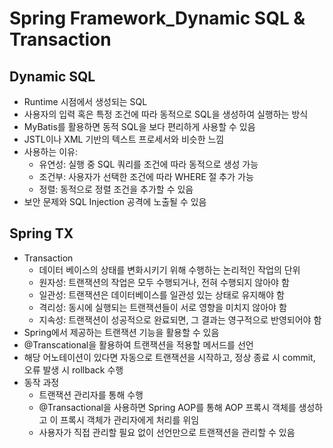 # Spring Framework_Dynamic SQL & Transaction

## Dynamic SQL
* Runtime 시점에서 생성되는 SQL
* 사용자의 입력 혹은 특정 조건에 따라 동적으로 SQL을 생성하여 실행하는 방식
* MyBatis를 활용하면 동적 SQL을 보다 편리하게 사용할 수 있음
* JSTL이나 XML 기반의 텍스트 프로세서와 비슷한 느낌
* 사용하는 이유:
    - 유연성: 실행 중 SQL 쿼리를 조건에 따라 동적으로 생성 가능
    - 조건부: 사용자가 선택한 조건에 따라 WHERE 절 추가 가능
    - 정렬: 동적으로 정렬 조건을 추가할 수 있음
* 보안 문제와 SQL Injection 공격에 노출될 수 있음

## Spring TX
* Transaction
    - 데이터 베이스의 상태를 변화시키기 위해 수행하는 논리적인 작업의 단위
    - 원자성: 트랜잭션의 작업은 모두 수행되거나, 전혀 수행되지 않아야 함
    - 일관성: 트랜잭션은 데이터베이스를 일관성 있는 상태로 유지해야 함
    - 격리성: 동시에 실행되는 트랜잭션들이 서로 영향을 미치지 않아야 함
    - 지속성: 트랜잭션이 성공적으로 완료되면, 그 결과는 영구적으로 반영되어야 함
* Spring에서 제공하는 트랜잭션 기능을 활용할 수 있음
* @Transcational을 활용하여 트랜잭션을 적용할 메서드를 선언
* 해당 어노테이션이 있다면 자동으로 트랜잭션을 시작하고, 정상 종료 시 commit, 오류 발생 시 rollback 수행
* 동작 과정
    - 트랜잭션 관리자를 통해 수행
    - @Transactional을 사용하면 Spring AOP를 통해 AOP 프록시 객체를 생성하고 이 프록시 객체가 관리자에게 처리를 위임
    - 사용자가 직접 관리할 필요 없이 선언만으로 트랜잭션을 관리할 수 있음